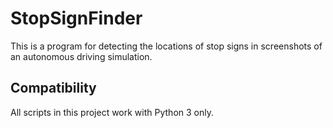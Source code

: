 # StopSignFinder
This is a program for detecting the locations of stop signs in screenshots of an autonomous driving simulation.

## Compatibility
All scripts in this project work with Python 3 only.
